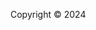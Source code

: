 <!DOCTYPE html> 
<html> 
 <head> 
 </head> 
 <body> 
  <footer> 
   <div class="container"> 
   <p>Copyright &copy; 2024</p> 
  </footer> 
 </body> 
</html> 
